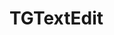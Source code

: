 <!-- TGTextEdit.md --- 
;; 
;; Description: 
;; Author: Hongyi Wu(吴鸿毅)
;; Email: wuhongyi@qq.com 
;; Created: 六 9月 15 13:31:10 2018 (+0800)
;; Last-Updated: 六 9月 15 13:31:19 2018 (+0800)
;;           By: Hongyi Wu(吴鸿毅)
;;     Update #: 1
;; URL: http://wuhongyi.cn -->

# TGTextEdit

<!-- TGTextEdit.md ends here -->
